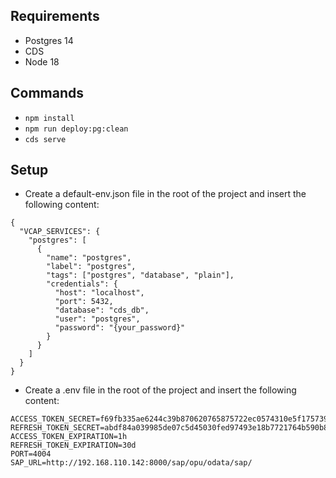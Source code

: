 ## Requirements

- Postgres 14
- CDS
- Node 18

## Commands

- `npm install`
- `npm run deploy:pg:clean`
- `cds serve`

## Setup

- Create a default-env.json file in the root of the project and insert the following content:

```
{
  "VCAP_SERVICES": {
    "postgres": [
      {
        "name": "postgres",
        "label": "postgres",
        "tags": ["postgres", "database", "plain"],
        "credentials": {
          "host": "localhost",
          "port": 5432,
          "database": "cds_db",
          "user": "postgres",
          "password": "{your_password}"
        }
      }
    ]
  }
}
```

- Create a .env file in the root of the project and insert the following content:

```
ACCESS_TOKEN_SECRET=f69fb335ae6244c39b870620765875722ec0574310e5f1757392e03795d164de
REFRESH_TOKEN_SECRET=abdf84a039985de07c5d45030fed97493e18b7721764b590b8eb514aa2ba27fb
ACCESS_TOKEN_EXPIRATION=1h
REFRESH_TOKEN_EXPIRATION=30d
PORT=4004
SAP_URL=http://192.168.110.142:8000/sap/opu/odata/sap/
```
